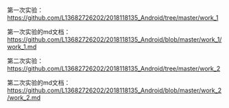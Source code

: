 第一次实验：https://github.com/L13682726202/2018118135_Android/tree/master/work_1

第一次实验的md文档：https://github.com/L13682726202/2018118135_Android/blob/master/work_1/work_1.md

第二次实验：https://github.com/L13682726202/2018118135_Android/tree/master/work_2

第二次实验的md文档：https://github.com/L13682726202/2018118135_Android/blob/master/work_2/work_2.md

